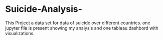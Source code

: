 # Suicide-Analysis-
This Project a data set for data of suicide over different countries.
one jupyter file is present showing my analysis and one tableau dashbord with visualizations.
